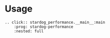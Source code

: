 # Usage

```{eval-rst}
.. click:: stardog_performance.__main__:main
    :prog: stardog-performance
    :nested: full
```
